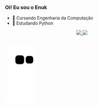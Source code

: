 ### Oi! Eu sou o Enuk
- 🔭 Cursando Engenharia da Computação
- 🌱 Estudando Python


<div align="center">
  <a href="https://github.com/rafaballerini">
  <img height="180em" src="https://github-readme-stats.vercel.app/api?username=EnukN&show_icons=true&theme=dark&include_all_commits=true&count_private=true"/>
  <img height="180em" src="https://github-readme-stats.vercel.app/api/top-langs/?username=EnukN&layout=compact&langs_count=7&theme=dark"/>
</div>

  
  ##
 

 
  ![Snake animation](https://github.com/EnukN/EnukN/blob/output/github-contribution-grid-snake.svg)
 
</div>
